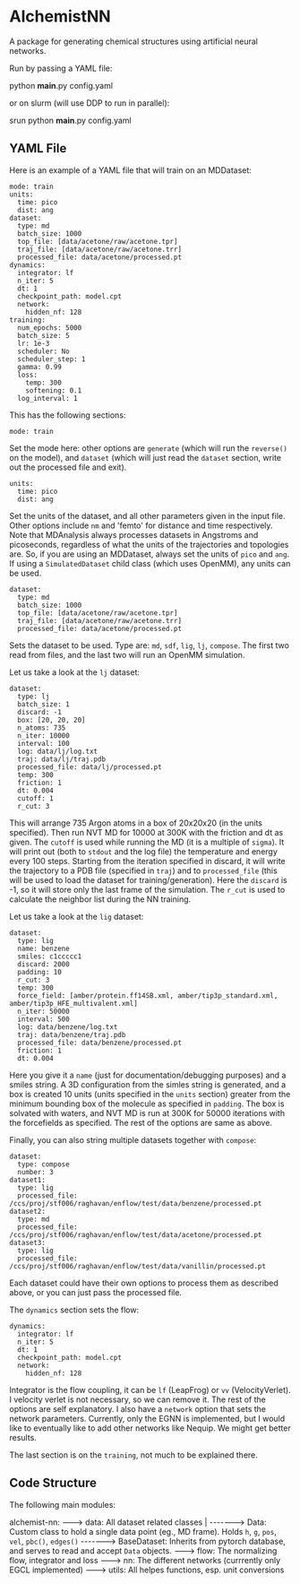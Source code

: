 # AlchemistNN

A package for generating chemical structures
using artificial neural networks.

Run by passing a YAML file:

python __main__.py config.yaml

or on slurm (will use DDP to run in parallel):

srun python __main__.py config.yaml

## YAML File

Here is an example of a YAML file that will train on an MDDataset:

```
mode: train
units:
  time: pico
  dist: ang
dataset:
  type: md
  batch_size: 1000
  top_file: [data/acetone/raw/acetone.tpr]
  traj_file: [data/acetone/raw/acetone.trr]
  processed_file: data/acetone/processed.pt
dynamics:
  integrator: lf
  n_iter: 5
  dt: 1
  checkpoint_path: model.cpt
  network:
    hidden_nf: 128
training:
  num_epochs: 5000
  batch_size: 5
  lr: 1e-3
  scheduler: No
  scheduler_step: 1
  gamma: 0.99
  loss:
    temp: 300
    softening: 0.1
  log_interval: 1
```

This has the following sections:

```
mode: train
```

Set the mode here: other options are `generate` (which will run the `reverse()` on the model), and `dataset` (which will just read the `dataset` section, write out the processed file and exit).

```
units:
  time: pico
  dist: ang
```

Set the units of the dataset, and all other parameters given in the input file. Other options include `nm` and 'femto' for distance and time respectively. Note that MDAnalysis always processes datasets in Angstroms and picoseconds, regardless of what the units of the trajectories and topologies are. So, if you are using an MDDataset, always set the units of `pico` and `ang`. If using a `SimulatedDataset` child class (which uses OpenMM), any units can be used.

```
dataset:
  type: md
  batch_size: 1000
  top_file: [data/acetone/raw/acetone.tpr]
  traj_file: [data/acetone/raw/acetone.trr]
  processed_file: data/acetone/processed.pt
```

Sets the dataset to be used. Type are: `md`, `sdf`, `lig`, `lj`, `compose`. The first two read from files, and the last two will run an OpenMM simulation.

Let us take a look at the `lj` dataset:

```
dataset:
  type: lj
  batch_size: 1
  discard: -1
  box: [20, 20, 20]
  n_atoms: 735
  n_iter: 10000
  interval: 100
  log: data/lj/log.txt
  traj: data/lj/traj.pdb
  processed_file: data/lj/processed.pt
  temp: 300
  friction: 1
  dt: 0.004
  cutoff: 1
  r_cut: 3
```

This will arrange 735 Argon atoms in a box of 20x20x20 (in the units specified). Then run NVT MD for 10000 at 300K with the friction and dt as given. The `cutoff` is used while running the MD (it is a multiple of `sigma`). It will print out (both to `stdout` and the log file) the temperature and energy every 100 steps. Starting from the iteration specified in discard, it will write the trajectory to a PDB file (specified in `traj`) and to `processed_file` (this will be used to load the dataset for training/generation). Here the `discard` is -1, so it will store only the last frame of the simulation. The `r_cut` is used to calculate the neighbor list during the NN training.

Let us take a look at the `lig` dataset:

```
dataset:
  type: lig
  name: benzene
  smiles: c1ccccc1
  discard: 2000
  padding: 10
  r_cut: 3
  temp: 300
  force_field: [amber/protein.ff14SB.xml, amber/tip3p_standard.xml, amber/tip3p_HFE_multivalent.xml]
  n_iter: 50000
  interval: 500
  log: data/benzene/log.txt
  traj: data/benzene/traj.pdb
  processed_file: data/benzene/processed.pt
  friction: 1
  dt: 0.004
```

Here you give it a `name` (just for documentation/debugging purposes) and a smiles string. A 3D configuration from the simles string is generated, and a box is created 10 units (units specified in the `units` section) greater from the minimum bounding box of the molecule as specified in `padding`. The box is solvated with waters, and NVT MD is run at 300K for 50000 iterations with the forcefields as specified. The rest of the options are same as above.

Finally, you can also string multiple datasets together with `compose`:

```
dataset:
  type: compose
  number: 3
dataset1:
  type: lig
  processed_file: /ccs/proj/stf006/raghavan/enflow/test/data/benzene/processed.pt
dataset2:
  type: md
  processed_file: /ccs/proj/stf006/raghavan/enflow/test/data/acetone/processed.pt
dataset3:
  type: lig
  processed_file: /ccs/proj/stf006/raghavan/enflow/test/data/vanillin/processed.pt
```

Each dataset could have their own options to process them as described above, or you can just pass the processed file.

The `dynamics` section sets the flow:

```
dynamics:
  integrator: lf
  n_iter: 5
  dt: 1
  checkpoint_path: model.cpt
  network:
    hidden_nf: 128
```

Integrator is the flow coupling, it can be `lf` (LeapFrog) or `vv` (VelocityVerlet). I velocity verlet is not necessary, so we can remove it. The rest of the options are self explanatory. I also have a `network` option that sets the network parameters. Currently, only the EGNN is implemented, but I would like to eventually like to add other networks like Nequip. We might get better results.

The last section is on the `training`, not much to be explained there.

## Code Structure

The following main modules:

alchemist-nn:
---> data: All dataset related classes
      |
      -------> Data: Custom class to hold a single data point (eg., MD frame). Holds `h`, `g`, `pos`, `vel`, `pbc()`, `edges()`
      -------> BaseDataset: Inherits from pytorch database, and serves to read and accept `Data` objects.
---> flow: The normalizing flow, integrator and loss
---> nn: The different networks (currrently only EGCL implemented)
---> utils: All helpes functions, esp. unit conversions

